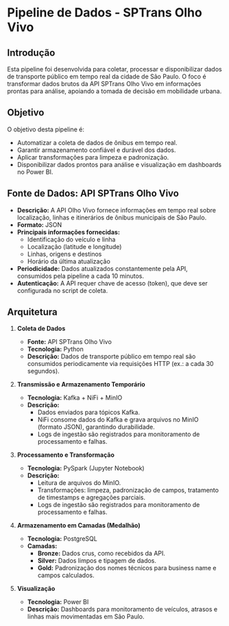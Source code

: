 # Pipeline de Dados - SPTrans Olho Vivo

## Introdução
Esta pipeline foi desenvolvida para coletar, processar e disponibilizar dados de transporte público em tempo real da cidade de São Paulo. O foco é transformar dados brutos da API SPTrans Olho Vivo em informações prontas para análise, apoiando a tomada de decisão em mobilidade urbana.

## Objetivo
O objetivo desta pipeline é:
- Automatizar a coleta de dados de ônibus em tempo real.
- Garantir armazenamento confiável e durável dos dados.
- Aplicar transformações para limpeza e padronização.
- Disponibilizar dados prontos para análise e visualização em dashboards no Power BI.

## Fonte de Dados: API SPTrans Olho Vivo
- **Descrição:** A API Olho Vivo fornece informações em tempo real sobre localização, linhas e itinerários de ônibus municipais de São Paulo.
- **Formato:** JSON
- **Principais informações fornecidas:**
  - Identificação do veículo e linha
  - Localização (latitude e longitude)
  - Linhas, origens e destinos
  - Horário da última atualização
- **Periodicidade:** Dados atualizados constantemente pela API, consumidos pela pipeline a cada 10 minutos.  
- **Autenticação:** A API requer chave de acesso (token), que deve ser configurada no script de coleta.

## Arquitetura

1. **Coleta de Dados**
   - **Fonte:** API SPTrans Olho Vivo
   - **Tecnologia:** Python
   - **Descrição:** Dados de transporte público em tempo real são consumidos periodicamente via requisições HTTP (ex.: a cada 30 segundos).

2. **Transmissão e Armazenamento Temporário**
   - **Tecnologia:** Kafka + NiFi + MinIO
   - **Descrição:**
     - Dados enviados para tópicos Kafka.
     - NiFi consome dados do Kafka e grava arquivos no MinIO (formato JSON), garantindo durabilidade.
     - Logs de ingestão são registrados para monitoramento de processamento e falhas.

3. **Processamento e Transformação**
   - **Tecnologia:** PySpark (Jupyter Notebook)
   - **Descrição:**
     - Leitura de arquivos do MinIO.
     - Transformações: limpeza, padronização de campos, tratamento de timestamps e agregações parciais.
     - Logs de ingestão são registrados para monitoramento de processamento e falhas.

4. **Armazenamento em Camadas (Medalhão)**
   - **Tecnologia:** PostgreSQL
   - **Camadas:**
     - **Bronze:** Dados crus, como recebidos da API.
     - **Silver:** Dados limpos e tipagem de dados.
     - **Gold:** Padronização dos nomes técnicos para business name e campos calculados.

5. **Visualização**
   - **Tecnologia:** Power BI
   - **Descrição:** Dashboards para monitoramento de veículos, atrasos e linhas mais movimentadas em São Paulo.

